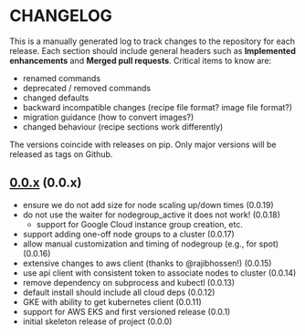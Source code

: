 # CHANGELOG

This is a manually generated log to track changes to the repository for each release.
Each section should include general headers such as **Implemented enhancements**
and **Merged pull requests**. Critical items to know are:

 - renamed commands
 - deprecated / removed commands
 - changed defaults
 - backward incompatible changes (recipe file format? image file format?)
 - migration guidance (how to convert images?)
 - changed behaviour (recipe sections work differently)

The versions coincide with releases on pip. Only major versions will be released as tags on Github.

## [0.0.x](https://github.com/converged-computing/kubescaler/tree/main) (0.0.x)
 - ensure we do not add size for node scaling up/down times (0.0.19)
 - do not use the waiter for nodegroup_active it does not work! (0.0.18)
   - support for Google Cloud instance group creation, etc.
 - support adding one-off node groups to a cluster (0.0.17)
 - allow manual customization and timing of nodegroup (e.g., for spot) (0.0.16)
 - extensive changes to aws client (thanks to @rajibhossen!) (0.0.15)
 - use api client with consistent token to associate nodes to cluster (0.0.14)
 - remove dependency on subprocess and kubectl (0.0.13)
 - default install should include all cloud deps (0.0.12)
 - GKE with ability to get kubernetes client (0.0.11)
 - support for AWS EKS and first versioned release (0.0.1)
 - initial skeleton release of project (0.0.0)
